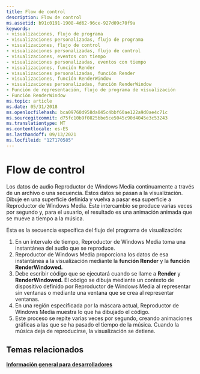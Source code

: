 ```yaml
---
title: Flow de control
description: Flow de control
ms.assetid: b91c0191-1908-4d62-96ce-927d09c70f9a
keywords:
- visualizaciones, flujo de programa
- visualizaciones personalizadas, flujo de programa
- visualizaciones, flujo de control
- visualizaciones personalizadas, flujo de control
- visualizaciones, eventos con tiempo
- visualizaciones personalizadas, eventos con tiempo
- visualizaciones, función Render
- visualizaciones personalizadas, función Render
- visualizaciones, función RenderWindow
- visualizaciones personalizadas, función RenderWindow
- Función de representación, flujo de programa de visualización
- Función RenderWindow
ms.topic: article
ms.date: 05/31/2018
ms.openlocfilehash: bca09760d958da045c4bbf60ae122a9d0ae4c71c
ms.sourcegitcommit: d75fc10b9f0825bbe5ce5045c90d4045e3c53243
ms.translationtype: MT
ms.contentlocale: es-ES
ms.lasthandoff: 09/13/2021
ms.locfileid: "127170585"
---
```

# <a name="flow-of-control"></a>Flow de control

Los datos de audio Reproductor de Windows Media continuamente a través de un archivo o una secuencia. Estos datos se pasan a la visualización. Dibuje en una superficie definida y vuelva a pasar esa superficie a Reproductor de Windows Media. Este intercambio se produce varias veces por segundo y, para el usuario, el resultado es una animación animada que se mueve a tiempo a la música.

Esta es la secuencia específica del flujo del programa de visualización:

1.  En un intervalo de tiempo, Reproductor de Windows Media toma una instantánea del audio que se reproduce.
2.  Reproductor de Windows Media proporciona los datos de esa instantánea a la visualización mediante la **función Render** y la **función RenderWindowed.**
3.  Debe escribir código que se ejecutará cuando se llame a **Render** y **RenderWindowed.** El código se dibuja mediante un contexto de dispositivo definido por Reproductor de Windows Media al representar sin ventanas o mediante una ventana que se crea al representar ventanas.
4.  En una región especificada por la máscara actual, Reproductor de Windows Media muestra lo que ha dibujado el código.
5.  Este proceso se repite varias veces por segundo, creando animaciones gráficas a las que se ha pasado el tiempo de la música. Cuando la música deja de reproducirse, la visualización se detiene.

## <a name="related-topics"></a>Temas relacionados

<dl> <dt>

[**Información general para desarrolladores**](developer-overview.md)
</dt> </dl>

 

 




